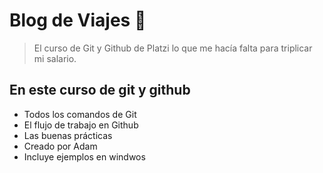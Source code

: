 # Blog de Viajes 💚
> El curso de Git y Github de Platzi lo que me hacía falta para triplicar mi salario.

## En este curso de git y github
* Todos los comandos de Git
* El flujo de trabajo en Github
* Las buenas prácticas
* Creado por Adam
* Incluye ejemplos en windwos